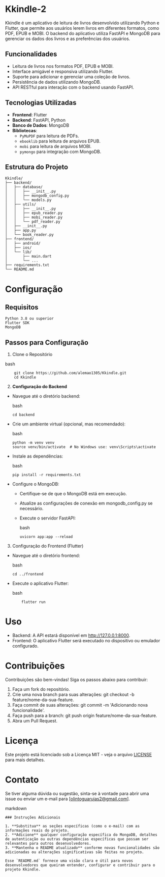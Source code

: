# Kkindle-2

Kkindle é um aplicativo de leitura de livros desenvolvido utilizando Python e Flutter, que permite aos usuários lerem livros em diferentes formatos, como PDF, EPUB e MOBI. O backend do aplicativo utiliza FastAPI e MongoDB para gerenciar os dados dos livros e as preferências dos usuários.

## Funcionalidades

- Leitura de livros nos formatos PDF, EPUB e MOBI.
- Interface amigável e responsiva utilizando Flutter.
- Suporte para adicionar e gerenciar uma coleção de livros.
- Persistência de dados utilizando MongoDB.
- API RESTful para interação com o backend usando FastAPI.

## Tecnologias Utilizadas

- **Frontend**: Flutter
- **Backend**: FastAPI, Python
- **Banco de Dados**: MongoDB
- **Bibliotecas**:
  - `PyMuPDF` para leitura de PDFs.
  - `ebooklib` para leitura de arquivos EPUB.
  - `mobi` para leitura de arquivos MOBI.
  - `pymongo` para integração com MongoDB.

## Estrutura do Projeto

```plaintext
Kkindle/
├── backend/
│   ├── database/
│   │   ├── __init__.py
│   │   ├── mongodb_config.py
│   │   └── models.py
│   ├── utils/
│   │   ├── __init__.py
│   │   ├── epub_reader.py
│   │   ├── mobi_reader.py
│   │   └── pdf_reader.py
│   ├── __init__.py
│   ├── app.py
│   └── book_reader.py
├── frontend/
│   ├── android/
│   ├── ios/
│   └── lib/
│       ├── main.dart
│       └── ...
├── requirements.txt
└── README.md
```

# Configuração

## Requisitos

    Python 3.8 ou superior
    Flutter SDK
    MongoDB

## Passos para Configuração

1. Clone o Repositório

  bash
```
    git clone https://github.com/alemao1305/Kkindle.git
    cd Kkindle
```
2. **Configuração do Backend**

- Navegue até o diretório backend:

    bash
    ```
    cd backend
    ```
- Crie um ambiente virtual (opcional, mas recomendado):

    bash
    ```
    python -m venv venv
    source venv/bin/activate  # No Windows use: venv\Scripts\activate
    ```
- Instale as dependências:

    bash
    ```
    pip install -r requirements.txt
    ```
- Configure o MongoDB:

  - Certifique-se de que o MongoDB está em execução.
  - Atualize as configurações de conexão em mongodb_config.py se necessário.

  - Execute o servidor FastAPI:

    bash
    ```
    uvicorn app:app --reload
    ```
3. Configuração do Frontend (Flutter)

- Navegue até o diretório frontend:

    bash
    ```
    cd ../frontend
    ```
- Execute o aplicativo Flutter:

    bash
    ```
        flutter run
    ```
# Uso

 - Backend: A API estará disponível em http://127.0.0.1:8000.
 - Frontend: O aplicativo Flutter será executado no dispositivo ou emulador configurado.

# Contribuições

Contribuições são bem-vindas! Siga os passos abaixo para contribuir:

1.  Faça um fork do repositório.
2.  Crie uma nova branch para suas alterações: git checkout -b feature/nome-da-sua-feature.
3.  Faça commit de suas alterações: git commit -m 'Adicionando nova funcionalidade'.
4.  Faça push para a branch: git push origin feature/nome-da-sua-feature.
5.  Abra um Pull Request.

# Licença

Este projeto está licenciado sob a Licença MIT - veja o arquivo [LICENSE](LICENSE) para mais detalhes.

# Contato

Se tiver alguma dúvida ou sugestão, sinta-se à vontade para abrir uma issue ou enviar um e-mail para [olintoguarujas2@gmail.com].

markdown

```
### Instruções Adicionais

1. **Substitua** as seções específicas (como o e-mail) com as informações reais do projeto.
2. **Adicione** qualquer configuração específica do MongoDB, detalhes de autenticação ou outras dependências específicas que possam ser relevantes para outros desenvolvedores.
3. **Mantenha o README atualizado** conforme novas funcionalidades são adicionadas ou alterações significativas são feitas no projeto. 

Esse `README.md` fornece uma visão clara e útil para novos desenvolvedores que queiram entender, configurar e contribuir para o projeto Kkindle.
```


